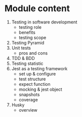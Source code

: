 # Module content

1. Testing in software development​
    - testing role
    - benefits
    - testing scope
2. Testing Pyramid
3. Unit tests
    - pros and cons
4. TDD & BDD
5. Testing statistic
6. Jest as a testing framework
    - set up & configure
    - test structure
    - expect function
    - mocking & jest object
    - snapshots
    - coverage
7. Husky
    - overview
